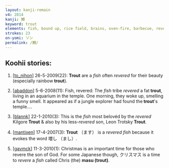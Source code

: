 ```yaml
---
layout: kanji-remain
v4: 2814
kanji: 鱒
keyword: trout
elements: fish, bound up, rice field, brains, oven-fire, barbecue, revered, chieftain, Molotov cocktail, animal horns, horns, whiskey bottle, glue
strokes: 23
on-yomi: ソン
permalink: /鱒/
---
```


## Koohii stories: 

1) [<a href="http://kanji.koohii.com/profile/to_nihon">to_nihon</a>] 26-5-2009(22): <strong>Trout</strong> are a <em>fish</em> often <em>revered</em> for their beauty (especially rainbow<strong> trout</strong>).

2) [<a href="http://kanji.koohii.com/profile/abaddon">abaddon</a>] 5-6-2008(11): Fish, revered: The <em>fish</em> tribe <em>revered</em> a fat<strong> trout</strong>, living in an aquarium in the temple. One morning, they woke up, smelling a funny smell. It appeared as if a jungle explorer had found the<strong> trout</strong>&#039;s temple....

3) [<a href="http://kanji.koohii.com/profile/blannk">blannk</a>] 22-1-2010(3): This is the <em>fish</em> most belovéd by the <em>revered</em> Kilgore<strong> Trout</strong> &amp; also by his less-<em>revered</em> son, Leon Trotsky<strong> Trout</strong>.

4) [<a href="http://kanji.koohii.com/profile/mantixen">mantixen</a>] 17-4-2007(3): <strong>Trout</strong> （ます） is a <em>revered fish</em> because it evokes the word 増し （まし）.

5) [<a href="http://kanji.koohii.com/profile/gavmck">gavmck</a>] 11-3-2010(1): Christmas is an important time for those who revere the son of God. For some Japanese though, クリスマス is a time to <em>revere</em> a <em>fish</em> called Chris (the) <strong>masu (trout)</strong>.

